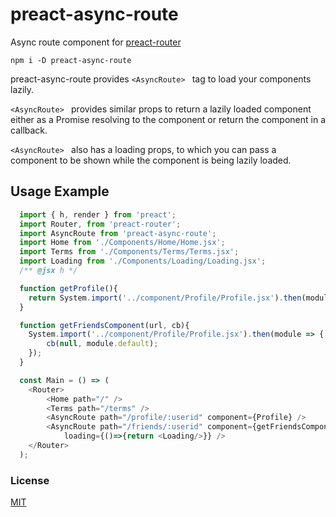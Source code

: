 # preact-async-route
Async route component for [preact-router](https://github.com/developit/preact-router)

`npm i -D preact-async-route`

preact-async-route provides `<AsyncRoute> ` tag to load your components lazily.

`<AsyncRoute> ` provides similar props to return a lazily loaded component either as a Promise resolving to the component or return the component in a callback.

`<AsyncRoute> `  also has a loading props, to which you can pass a component to be shown while the component is being lazily loaded.

## Usage Example
```js
  import { h, render } from 'preact';
  import Router, from 'preact-router';
  import AsyncRoute from 'preact-async-route';
  import Home from './Components/Home/Home.jsx';
  import Terms from './Components/Terms/Terms.jsx';
  import Loading from './Components/Loading/Loading.jsx';
  /** @jsx h */

  function getProfile(){
  	return System.import('../component/Profile/Profile.jsx').then(module => module.default);
  }

  function getFriendsComponent(url, cb){
  	System.import('../component/Profile/Profile.jsx').then(module => {
  		cb(null, module.default);
  	});
  }

  const Main = () => (
  	<Router>
  		<Home path="/" />
  		<Terms path="/terms" />
  		<AsyncRoute path="/profile/:userid" component={Profile} />
  		<AsyncRoute path="/friends/:userid" component={getFriendsComponent}
            loading={()=>{return <Loading/>}} />
  	</Router>
  );
  ```

### License

[MIT]

[MIT]: http://choosealicense.com/licenses/mit/
